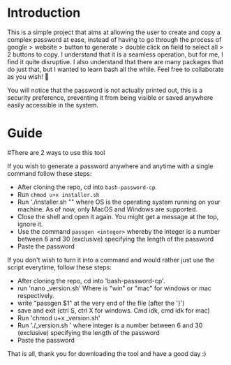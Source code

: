 # Introduction
This is a simple project that aims at allowing the user to create and copy a complex password at ease, instead of having to go through the process of google > website > button to generate > double click on field to select all > 2 buttons to copy.
I understand that it is a seamless operation, but for me, I find it quite disruptive.
I also understand that there are many packages that do just that, but I wanted to learn bash all the while.
Feel free to collaborate as you wish! 🙂

You will notice that the password is not actually printed out, this is a security preference, preventing it from being visible or saved anywhere easily accessible in the system.

# Guide

#There are 2 ways to use this tool

If you wish to generate a password anywhere and anytime with a single command follow these steps: 
- After cloning the repo, cd into `bash-password-cp`.
- Run `chmod u+x installer.sh`
- Run './installer.sh "<OS>" where OS is the operating system running on your machine. As of now, only MacOS and Windows are supported.
- Close the shell and open it again. You might get a message at the top, ignore it.
- Use the command `passgen <integer>` whereby the integer is a number between 6 and 30 (exclusive) specifying the length of the password
- Paste the password

If you don't wish to turn it into a command and would rather just use the script everytime, follow these steps:
- After cloning the repo, cd into 'bash-password-cp'.
- run 'nano <OS>_version.sh' Where <OS> is "win" or "mac" for windows or mac respectively.
- write "passgen $1" at the very end of the file (after the '}')
- save and exit (ctrl S, ctrl X for windows. Cmd idk, cmd idk for mac)
- Run 'chmod u+x <os>_version.sh' 
- Run './<os>_version.sh <integer>' where integer is a number between 6 and 30 (exclusive) specifying the length of the password
- Paste the password


That is all, thank you for downloading the tool and have a good day :)
